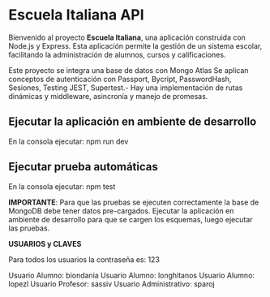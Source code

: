 # Escuela Italiana API

Bienvenido al proyecto **Escuela Italiana**, una aplicación construida con Node.js y Express. Esta aplicación permite la gestión de un sistema escolar, facilitando la administración de alumnos, cursos y calificaciones.

Este proyecto se integra una base de datos con Mongo Atlas
Se aplican conceptos de autenticación con Passport, Bycript, PasswordHash, Sesiones, Testing JEST, Supertest.-
Hay una implementación de rutas dinámicas y middleware, asincronía y manejo de promesas.

## Ejecutar la aplicación en ambiente de desarrollo

En la consola ejecutar: npm run dev

## Ejecutar prueba automáticas

En la consola ejecutar: npm test

**IMPORTANTE**: Para que las pruebas se ejecuten correctamente la base de MongoDB debe tener datos pre-cargados. Ejecutar la aplicación en ambiente de desarrollo para que se cargen los esquemas, luego ejecutar las pruebas.

**USUARIOS y CLAVES**

Para todos los usuarios la contraseña es: 123

Usuario Alumno: biondania
Usuario Alumno: longhitanos
Usuario Alumno: lopezl
Usuario Profesor: sassiv
Usuario Administrativo: sparoj
